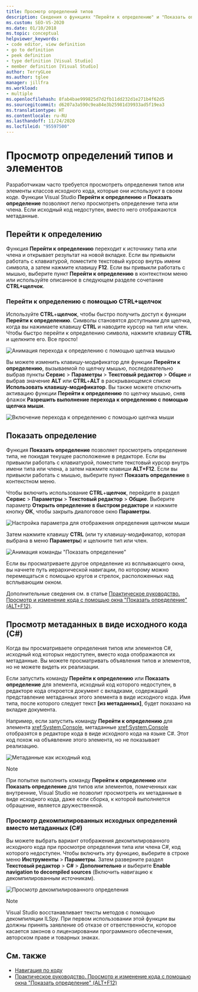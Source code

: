 ```yaml
---
title: Просмотр определений типов
description: Сведения о функциях "Перейти к определению" и "Показать определение", которые позволяют легко просмотреть определение типа или элемента.
ms.custom: SEO-VS-2020
ms.date: 01/10/2018
ms.topic: conceptual
helpviewer_keywords:
- code editor, view definition
- go to definition
- peek definition
- type definition [Visual Studio]
- member definition [Visual Studio]
author: TerryGLee
ms.author: tglee
manager: jillfra
ms.workload:
- multiple
ms.openlocfilehash: 8fab4bae999825d7d2fb11dd232d1e271b4f62d5
ms.sourcegitcommit: d6207a3a590c9ea84e3b25981d39933ad5f19ea3
ms.translationtype: HT
ms.contentlocale: ru-RU
ms.lasthandoff: 11/24/2020
ms.locfileid: "95597500"
---
```

# <a name="view-type-and-member-definitions"></a>Просмотр определений типов и элементов

Разработчикам часто требуется просмотреть определения типов или элементы классов исходного кода, которые они используют в своем коде. Функции Visual Studio **Перейти к определению** и **Показать определение** позволяют легко просмотреть определение типа или члена. Если исходный код недоступен, вместо него отображаются метаданные.

## <a name="go-to-definition"></a>Перейти к определению

Функция **Перейти к определению** переходит к источнику типа или члена и открывает результат на новой вкладке. Если вы привыкли работать с клавиатурой, поместите текстовый курсор внутрь имени символа, а затем нажмите клавишу **F12**. Если вы привыкли работать с мышью, выберите пункт **Перейти к определению** в контекстном меню или используйте описанное в следующем разделе сочетание **CTRL+щелчок**.

### <a name="ctrl-click-go-to-definition"></a>Перейти к определению с помощью CTRL+щелчок

Используйте **CTRL**+**щелчок**, чтобы быстро получить доступ к функции **Перейти к определению**. Символы становятся доступными для щелчка, когда вы нажимаете клавишу **CTRL** и наводите курсор на тип или член. Чтобы быстро перейти к определению символа, нажмите клавишу **CTRL** и щелкните его. Все просто!

![Анимация перехода к определению с помощью щелчка мышью](../ide/media/click_gotodef.gif)

Вы можете изменить клавишу-модификатор для функции **Перейти к определению**, вызываемой по щелчку мышью, последовательно выбрав пункты **Сервис** > **Параметры** > **Текстовый редактор** > **Общие** и выбрав значение **ALT** или **CTRL**+**ALT** в раскрывающемся списке **Использовать клавишу-модификатор**. Вы также можете отключить активацию функции **Перейти к определению** по щелчку мышью, сняв флажок **Разрешить выполнение перехода к определению с помощью щелчка мыши**.

![Включение перехода к определению с помощью щелчка мыши](../ide/media/editor_options_mouse_click_gotodef.png)

## <a name="peek-definition"></a>Показать определение

Функция **Показать определение** позволяет просмотреть определение типа, не покидая текущее расположение в редакторе. Если вы привыкли работать с клавиатурой, поместите текстовый курсор внутрь имени типа или члена, а затем нажмите клавиши **ALT+F12**. Если вы привыкли работать с мышью, выберите пункт **Показать определение** в контекстном меню.

Чтобы включить использование **CTRL**+**щелчок**, перейдите в раздел **Сервис** > **Параметры** > **Текстовый редактор** > **Общие**. Выберите параметр **Открыть определение в быстром редакторе** и нажмите кнопку **ОК**, чтобы закрыть диалоговое окно **Параметры**.

![Настройка параметра для отображения определения щелчком мыши](../ide/media/editor_options_peek_view.png)

Затем нажмите клавишу **CTRL** (или ту клавишу-модификатор, которая выбрана в меню **Параметры**) и щелкните тип или член.

![Анимация команды "Показать определение"](../ide/media/peek_definition.gif)

Если вы просматриваете другое определение из всплывающего окна, вы начнете путь иерархической навигации, по которому можно перемещаться с помощью кругов и стрелок, расположенных над всплывающим окном.

Дополнительные сведения см. в статье [Практическое руководство. Просмотр и изменение кода с помощью окна "Показать определение" (ALT+F12)](how-to-view-and-edit-code-by-using-peek-definition-alt-plus-f12.md).

## <a name="view-metadata-as-source-code-c"></a>Просмотр метаданных в виде исходного кода (C#)

Когда вы просматриваете определения типов или элементов C#, исходный код которых недоступен, вместо кода отображаются их метаданные. Вы можете просматривать объявления типов и элементов, но не можете видеть их реализации.

Если запустить команду **Перейти к определению** или **Показать определение** для элемента, исходный код которого недоступен, в редакторе кода откроется документ с вкладками, содержащий представление метаданных этого элемента в виде исходного кода. Имя типа, после которого следует текст **[из метаданных]**, будет показано на вкладке документа.

Например, если запустить команду **Перейти к определению** для элемента <xref:System.Console>, метаданные <xref:System.Console> отобразятся в редакторе кода в виде исходного кода на языке C#. Этот код похож на объявление этого элемента, но не показывает реализацию.

![Метаданные как исходный код](../ide/media/metadatasource.png)

> [!NOTE]
> При попытке выполнить команду **Перейти к определению** или **Показать определение** для типов или элементов, помеченных как внутренние, Visual Studio не позволит просмотреть их метаданные в виде исходного кода, даже если сборка, к которой выполняется обращение, является дружественной.

### <a name="view-decompiled-source-definitions-instead-of-metadata-c"></a>Просмотр декомпилированных исходных определений вместо метаданных (C#)

Вы можете выбрать вариант отображения декомпилированного исходного кода при просмотре определения типа или члена C#, код которого недоступен. Чтобы включить эту функцию, выберите в строке меню **Инструменты** > **Параметры**. Затем разверните раздел **Текстовый редактор** > **C#**  > **Дополнительно** и выберите **Enable navigation to decompiled sources** (Включить навигацию к декомпилированным источникам).

![Просмотр декомпилированного определения](media/go-to-definition-decompiled-sources.png)

> [!NOTE]
> Visual Studio восстанавливает тексты методов с помощью декомпиляции ILSpy. При первом использовании этой функции вы должны принять заявление об отказе от ответственности, которое касается законов о лицензировании программного обеспечения, авторском праве и товарных знаках.

## <a name="see-also"></a>См. также

- [Навигация по коду](../ide/navigating-code.md)
- [Практическое руководство. Просмотр и изменение кода с помощью окна "Показать определение" (ALT+F12)](how-to-view-and-edit-code-by-using-peek-definition-alt-plus-f12.md)
